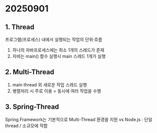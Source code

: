 # 20250901
 
## 1. Thread
프로그램(프로세스) 내에서 실행되는 작업의 단위·흐름

1) 하나의 자바프로세스에는 최소 1개의 스레드가 존재
2) 자바는 main() 함수 실행시 main 스레드 1개가 실행

## 2. Multi-Thread
1) main thread 외 새로운 작업 스레드 실행
2) 병렬처리 시 주로 이용
= 동시에 여러 작업을 수행

## 3. Spring-Thread
Spring Framework는 기본적으로 Multi-Thread 환경을 지원
    vs Node.js : 단일 thread / 소규모에 적합